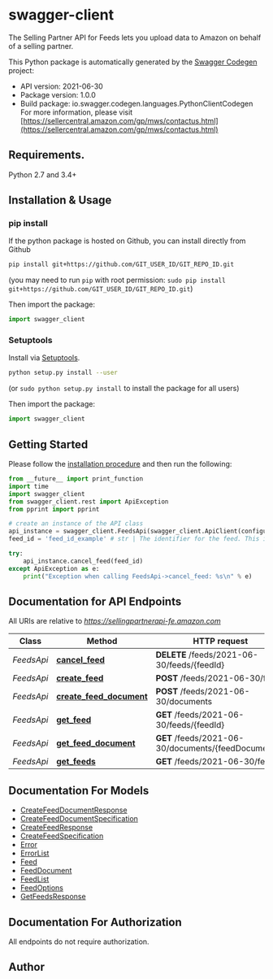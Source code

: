 # swagger-client
The Selling Partner API for Feeds lets you upload data to Amazon on behalf of a selling partner.

This Python package is automatically generated by the [Swagger Codegen](https://github.com/swagger-api/swagger-codegen) project:

- API version: 2021-06-30
- Package version: 1.0.0
- Build package: io.swagger.codegen.languages.PythonClientCodegen
For more information, please visit [https://sellercentral.amazon.com/gp/mws/contactus.html](https://sellercentral.amazon.com/gp/mws/contactus.html)

## Requirements.

Python 2.7 and 3.4+

## Installation & Usage
### pip install

If the python package is hosted on Github, you can install directly from Github

```sh
pip install git+https://github.com/GIT_USER_ID/GIT_REPO_ID.git
```
(you may need to run `pip` with root permission: `sudo pip install git+https://github.com/GIT_USER_ID/GIT_REPO_ID.git`)

Then import the package:
```python
import swagger_client 
```

### Setuptools

Install via [Setuptools](http://pypi.python.org/pypi/setuptools).

```sh
python setup.py install --user
```
(or `sudo python setup.py install` to install the package for all users)

Then import the package:
```python
import swagger_client
```

## Getting Started

Please follow the [installation procedure](#installation--usage) and then run the following:

```python
from __future__ import print_function
import time
import swagger_client
from swagger_client.rest import ApiException
from pprint import pprint

# create an instance of the API class
api_instance = swagger_client.FeedsApi(swagger_client.ApiClient(configuration))
feed_id = 'feed_id_example' # str | The identifier for the feed. This identifier is unique only in combination with a seller ID.

try:
    api_instance.cancel_feed(feed_id)
except ApiException as e:
    print("Exception when calling FeedsApi->cancel_feed: %s\n" % e)

```

## Documentation for API Endpoints

All URIs are relative to *https://sellingpartnerapi-fe.amazon.com*

Class | Method | HTTP request | Description
------------ | ------------- | ------------- | -------------
*FeedsApi* | [**cancel_feed**](docs/FeedsApi.md#cancel_feed) | **DELETE** /feeds/2021-06-30/feeds/{feedId} | 
*FeedsApi* | [**create_feed**](docs/FeedsApi.md#create_feed) | **POST** /feeds/2021-06-30/feeds | 
*FeedsApi* | [**create_feed_document**](docs/FeedsApi.md#create_feed_document) | **POST** /feeds/2021-06-30/documents | 
*FeedsApi* | [**get_feed**](docs/FeedsApi.md#get_feed) | **GET** /feeds/2021-06-30/feeds/{feedId} | 
*FeedsApi* | [**get_feed_document**](docs/FeedsApi.md#get_feed_document) | **GET** /feeds/2021-06-30/documents/{feedDocumentId} | 
*FeedsApi* | [**get_feeds**](docs/FeedsApi.md#get_feeds) | **GET** /feeds/2021-06-30/feeds | 


## Documentation For Models

 - [CreateFeedDocumentResponse](docs/CreateFeedDocumentResponse.md)
 - [CreateFeedDocumentSpecification](docs/CreateFeedDocumentSpecification.md)
 - [CreateFeedResponse](docs/CreateFeedResponse.md)
 - [CreateFeedSpecification](docs/CreateFeedSpecification.md)
 - [Error](docs/Error.md)
 - [ErrorList](docs/ErrorList.md)
 - [Feed](docs/Feed.md)
 - [FeedDocument](docs/FeedDocument.md)
 - [FeedList](docs/FeedList.md)
 - [FeedOptions](docs/FeedOptions.md)
 - [GetFeedsResponse](docs/GetFeedsResponse.md)


## Documentation For Authorization

 All endpoints do not require authorization.


## Author



